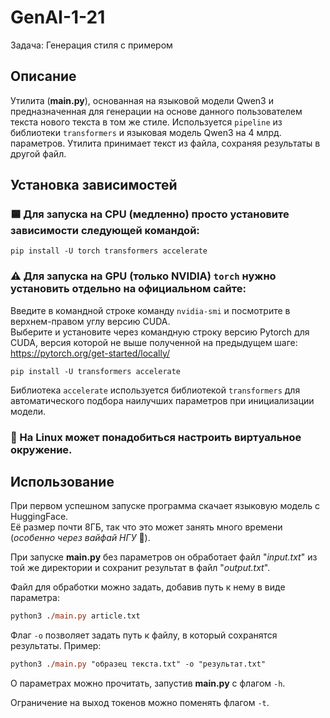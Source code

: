 #     GenAI-1-21
Задача: Генерация стиля с примером

## Описание
Утилита (**main.py**), основанная на языковой модели Qwen3 и предназначенная для генерации на основе данного пользователем текста нового текста в том же стиле.
Используется `pipeline` из библиотеки `transformers` и языковая модель Qwen3 на 4 млрд. параметров.
Утилита принимает текст из файла, сохраняя результаты в другой файл.

## Установка зависимостей
### 🟦 Для запуска на CPU (медленно) просто установите зависимости следующей командой:
```
pip install -U torch transformers accelerate
```
### ⚠️ Для запуска на GPU (только NVIDIA) `torch` нужно установить отдельно на официальном сайте:  
Введите в командной строке команду `nvidia-smi` и посмотрите в верхнем-правом углу версию CUDA.  
Выберите и установите через командную строку версию Pytorch для CUDA, версия которой не выше полученной на предыдущем шаге:  
https://pytorch.org/get-started/locally/  
```
pip install -U transformers accelerate
```
Библиотека `accelerate` используется библиотекой `transformers` для автоматического подбора наилучших параметров при инициализации модели.
### 🐧 На Linux может понадобиться настроить виртуальное окружение.

## Использование
При первом успешном запуске программа скачает языковую модель с HuggingFace.  
Её размер почти 8ГБ, так что это может занять много времени (*особенно через вайфай НГУ* 🌇).

При запуске **main.py** без параметров он обработает файл "*input.txt*" из той же директории и сохранит результат в файл "*output.txt*".

Файл для обработки можно задать, добавив путь к нему в виде параметра:
```ps
python3 ./main.py article.txt
```

Флаг `-o` позволяет задать путь к файлу, в который сохранятся результаты. Пример:
```ps
python3 ./main.py "образец текста.txt" -o "результат.txt"
```

О параметрах можно прочитать, запустив **main.py** с флагом `-h`.

Ограничение на выход токенов можно поменять флагом `-t`.
